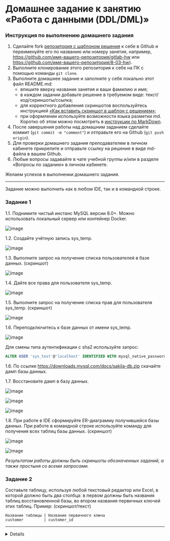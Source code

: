 # Домашнее задание к занятию «Работа с данными (DDL/DML)»

### Инструкция по выполнению домашнего задания

1. Сделайте fork [репозитория c шаблоном решения](https://github.com/netology-code/sys-pattern-homework) к себе в Github и переименуйте его по названию или номеру занятия, например, https://github.com/имя-вашего-репозитория/gitlab-hw или https://github.com/имя-вашего-репозитория/8-03-hw).
2. Выполните клонирование этого репозитория к себе на ПК с помощью команды `git clone`.
3. Выполните домашнее задание и заполните у себя локально этот файл README.md:
   - впишите вверху название занятия и ваши фамилию и имя;
   - в каждом задании добавьте решение в требуемом виде: текст/код/скриншоты/ссылка;
   - для корректного добавления скриншотов воспользуйтесь инструкцией [«Как вставить скриншот в шаблон с решением»](https://github.com/netology-code/sys-pattern-homework/blob/main/screen-instruction.md);
   - при оформлении используйте возможности языка разметки md. Коротко об этом можно посмотреть в [инструкции по MarkDown](https://github.com/netology-code/sys-pattern-homework/blob/main/md-instruction.md).
4. После завершения работы над домашним заданием сделайте коммит (`git commit -m "comment"`) и отправьте его на Github (`git push origin`).
5. Для проверки домашнего задания преподавателем в личном кабинете прикрепите и отправьте ссылку на решение в виде md-файла в вашем Github.
6. Любые вопросы задавайте в чате учебной группы и/или в разделе «Вопросы по заданию» в личном кабинете.

Желаем успехов в выполнении домашнего задания.

---

Задание можно выполнить как в любом IDE, так и в командной строке.

### Задание 1
1.1. Поднимите чистый инстанс MySQL версии 8.0+. Можно использовать локальный сервер или контейнер Docker.

![image](https://github.com/Ivashka80/12-02_DDL-DML/assets/121082757/adfd9655-f80e-4bd7-af49-c02344cdc40c)

1.2. Создайте учётную запись sys_temp. 

![image](https://github.com/Ivashka80/12-02_DDL-DML/assets/121082757/3f2ec701-03b9-43ec-929c-3d8240b3a496)

1.3. Выполните запрос на получение списка пользователей в базе данных. (скриншот)

![image](https://github.com/Ivashka80/12-02_DDL-DML/assets/121082757/e3cc214f-5390-45ab-80a4-eac4e61b4b05)

1.4. Дайте все права для пользователя sys_temp. 

![image](https://github.com/Ivashka80/12-02_DDL-DML/assets/121082757/91001257-f144-4bc1-9c92-abdd6016efef)

1.5. Выполните запрос на получение списка прав для пользователя sys_temp. (скриншот)

![image](https://github.com/Ivashka80/12-02_DDL-DML/assets/121082757/8e670787-4fe3-4baa-a9f4-a87438426053)

1.6. Переподключитесь к базе данных от имени sys_temp.

![image](https://github.com/Ivashka80/12-02_DDL-DML/assets/121082757/27c21fa2-0124-408a-92b4-fd789c63ffd2)

Для смены типа аутентификации с sha2 используйте запрос: 
```sql
ALTER USER 'sys_test'@'localhost' IDENTIFIED WITH mysql_native_password BY 'password';
```
1.6. По ссылке https://downloads.mysql.com/docs/sakila-db.zip скачайте дамп базы данных.

1.7. Восстановите дамп в базу данных.

![image](https://github.com/Ivashka80/12-02_DDL-DML/assets/121082757/226380f2-c701-4e96-bad9-da244e032c0c)

![image](https://github.com/Ivashka80/12-02_DDL-DML/assets/121082757/33c0fb5c-0cd6-43e6-a045-fbc3efc3641e)

![image](https://github.com/Ivashka80/12-02_DDL-DML/assets/121082757/065c9c7a-446f-41ee-83ad-86d77e760a40)

1.8. При работе в IDE сформируйте ER-диаграмму получившейся базы данных. При работе в командной строке используйте команду для получения всех таблиц базы данных. (скриншот)

![image](https://github.com/Ivashka80/12-02_DDL-DML/assets/121082757/e0d9d794-3a87-4879-9ba0-cd793ea0cfb0)

![image](https://github.com/Ivashka80/12-02_DDL-DML/assets/121082757/5262021f-3b97-42f9-9961-36adde9643ad)

*Результатом работы должны быть скриншоты обозначенных заданий, а также простыня со всеми запросами.*


### Задание 2
Составьте таблицу, используя любой текстовый редактор или Excel, в которой должно быть два столбца: в первом должны быть названия таблиц восстановленной базы, во втором названия первичных ключей этих таблиц. Пример: (скриншот/текст)
```
Название таблицы | Название первичного ключа
customer         | customer_id
```

---

<details>
## Дополнительные задания (со звёздочкой*)
Эти задания дополнительные, то есть не обязательные к выполнению, и никак не повлияют на получение вами зачёта по этому домашнему заданию. Вы можете их выполнить, если хотите глубже шире разобраться в материале.

### Задание 3*
3.1. Уберите у пользователя sys_temp права на внесение, изменение и удаление данных из базы sakila.

3.2. Выполните запрос на получение списка прав для пользователя sys_temp. (скриншот)

*Результатом работы должны быть скриншоты обозначенных заданий, а также простыня со всеми запросами.*
</details>
